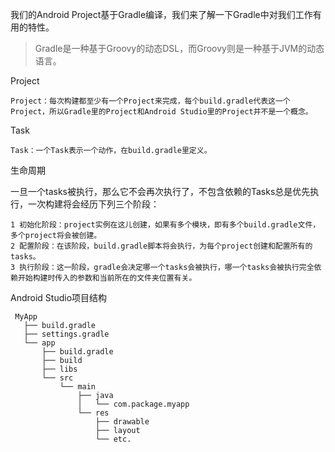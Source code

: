 我们的Android Project基于Gradle编译，我们来了解一下Gradle中对我们工作有用的特性。

>Gradle是一种基于Groovy的动态DSL，而Groovy则是一种基于JVM的动态语言。


Project

```
Project：每次构建都至少有一个Project来完成，每个build.gradle代表这一个Project，所以Gradle里的Project和Android Studio里的Project并不是一个概念。
```

Task

```、
Task：一个Task表示一个动作，在build.gradle里定义。
```

生命周期

一旦一个tasks被执行，那么它不会再次执行了，不包含依赖的Tasks总是优先执行，一次构建将会经历下列三个阶段：

```
1 初始化阶段：project实例在这儿创建，如果有多个模块，即有多个build.gradle文件，多个project将会被创建。
2 配置阶段：在该阶段，build.gradle脚本将会执行，为每个project创建和配置所有的tasks。
3 执行阶段：这一阶段，gradle会决定哪一个tasks会被执行，哪一个tasks会被执行完全依赖开始构建时传入的参数和当前所在的文件夹位置有关。
```

Android Studio项目结构

```
 MyApp
   ├── build.gradle
   ├── settings.gradle
   └── app
       ├── build.gradle
       ├── build
       ├── libs
       └── src
           └── main
               ├── java
               │   └── com.package.myapp
               └── res
                   ├── drawable
                   ├── layout
                   └── etc.
```